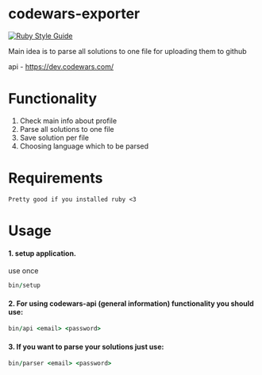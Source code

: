 # codewars-exporter

[![Ruby Style Guide](https://img.shields.io/badge/code_style-rubocop-brightgreen.svg)](https://github.com/rubocop/rubocop)

Main idea is to parse all solutions to one file for uploading them to github

api - https://dev.codewars.com/

# Functionality

1. Check main info about profile
2. Parse all solutions to one file
3. Save solution per file
4. Choosing language which to be parsed

# Requirements
```
Pretty good if you installed ruby <3
```

# Usage
#### 1. setup application.

use once
```ruby
bin/setup
```

#### 2. For using codewars-api (general information) functionality you should use:
```ruby
bin/api <email> <password>
```

#### 3. If you want to parse your solutions just use:
```ruby
bin/parser <email> <password>
```
